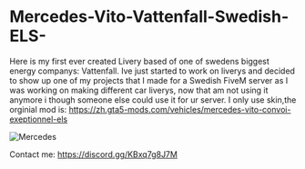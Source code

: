 # Mercedes-Vito-Vattenfall-Swedish-ELS-
Here is my first ever created Livery based of one of swedens biggest energy companys: Vattenfall.  Ive just started to work on liverys and decided to show up one of my projects that I made for a Swedish FiveM server as I was working on making different car liverys, now that am not using it anymore i though someone else could use it for ur server.  I only use skin,the orginial mod is:  https://zh.gta5-mods.com/vehicles/mercedes-vito-convoi-exeptionnel-els 

![Mercedes](https://ibb.co/0qxgJsy)


Contact me: https://discord.gg/KBxq7g8J7M
